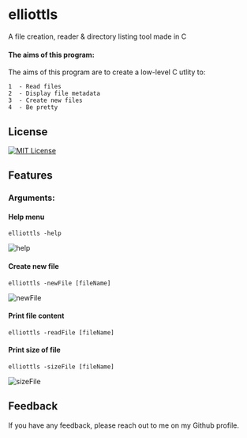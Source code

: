 
# elliottls

A file creation, reader & directory listing tool made in C

#### The aims of this program:

The aims of this program are to create a low-level C utlity to:

    1  - Read files
    2  - Display file metadata
    3  - Create new files
    4  - Be pretty

## License

[![MIT License](https://img.shields.io/badge/License-MIT-green.svg)](https://choosealicense.com/licenses/mit/)

## Features

### Arguments:

#### Help menu

```elliottls -help```

![help](https://raw.githubusercontent.com/elliottmotson/elliottls/master/screenshots/help.png)

#### Create new file

```elliottls -newFile [fileName]```

![newFile](https://raw.githubusercontent.com/elliottmotson/elliottls/master/screenshots/newFile.png)

#### Print file content

```elliottls -readFile [fileName]```


#### Print size of file

```elliottls -sizeFile [fileName]```

![sizeFile](https://raw.githubusercontent.com/elliottmotson/elliottls/master/screenshots/sizeFile.png)


## Feedback

If you have any feedback, please reach out to me on my Github profile.

